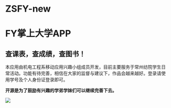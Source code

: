 # ZSFY-new
# FY掌上大学APP #
## 查课表，查成绩，查图书！ ##
本应用由机电工程系移动应用兴趣小组成员开发，目前主要服务于常州纺院学生日常活动。功能有待完善，相信在大家的监督与建议下，作品会越来越好。登录请使用学号及个人身份证登录即可。

**开源是为了鼓励有兴趣的学弟学妹们可以继续完善下去。**

![](http://app.sinyu1012.cn/images/phone.png)

